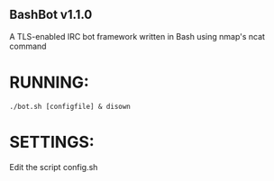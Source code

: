 BashBot v1.1.0
-------------

A TLS-enabled IRC bot framework written in Bash using nmap's ncat command

# RUNNING:
	
	./bot.sh [configfile] & disown

# SETTINGS:

Edit the script config.sh

